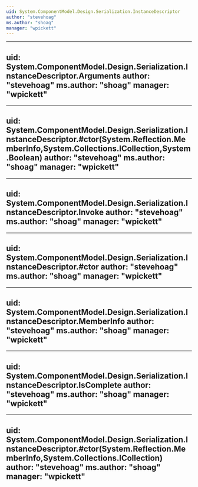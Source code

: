 ```yaml
---
uid: System.ComponentModel.Design.Serialization.InstanceDescriptor
author: "stevehoag"
ms.author: "shoag"
manager: "wpickett"
---
```


---
uid: System.ComponentModel.Design.Serialization.InstanceDescriptor.Arguments
author: "stevehoag"
ms.author: "shoag"
manager: "wpickett"
---

---
uid: System.ComponentModel.Design.Serialization.InstanceDescriptor.#ctor(System.Reflection.MemberInfo,System.Collections.ICollection,System.Boolean)
author: "stevehoag"
ms.author: "shoag"
manager: "wpickett"
---

---
uid: System.ComponentModel.Design.Serialization.InstanceDescriptor.Invoke
author: "stevehoag"
ms.author: "shoag"
manager: "wpickett"
---

---
uid: System.ComponentModel.Design.Serialization.InstanceDescriptor.#ctor
author: "stevehoag"
ms.author: "shoag"
manager: "wpickett"
---

---
uid: System.ComponentModel.Design.Serialization.InstanceDescriptor.MemberInfo
author: "stevehoag"
ms.author: "shoag"
manager: "wpickett"
---

---
uid: System.ComponentModel.Design.Serialization.InstanceDescriptor.IsComplete
author: "stevehoag"
ms.author: "shoag"
manager: "wpickett"
---

---
uid: System.ComponentModel.Design.Serialization.InstanceDescriptor.#ctor(System.Reflection.MemberInfo,System.Collections.ICollection)
author: "stevehoag"
ms.author: "shoag"
manager: "wpickett"
---
